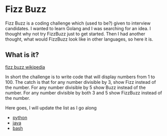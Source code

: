 # Fizz Buzz

Fizz Buzz is a coding challenge which (used to be?) given to
interview candidates.   I wanted to learn Golang and I was searching
for an idea.  I thought why not try FizzBuzz just to get started.
Then I had another thought, what would FizzBuzz look like in
other languages, so here it is.  

## What is it?
[fizz buzz wikipedia](https://en.wikipedia.org/wiki/Fizz_buzz)

In short the challenge is to write code that will display
numbers from 1 to 100.   The catch is that for any number divisible by 3, show Fizz instead of the number.  For any number divisible by
5 show Buzz instead of the number.   For any number divisible by
both 3 and 5 show FizzBuzz instead of the number.

Here goes, I will update the list as I go along

* [python](python)  
* [java](java)   
* [bash](bash)  
